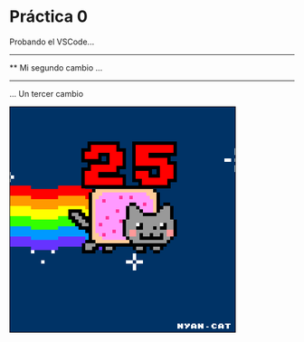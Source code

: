  # Práctica 0

Probando el VSCode...

************************
** Mi segundo cambio ...
************************

... Un tercer cambio


![](Ejercicio2-img1.gif)